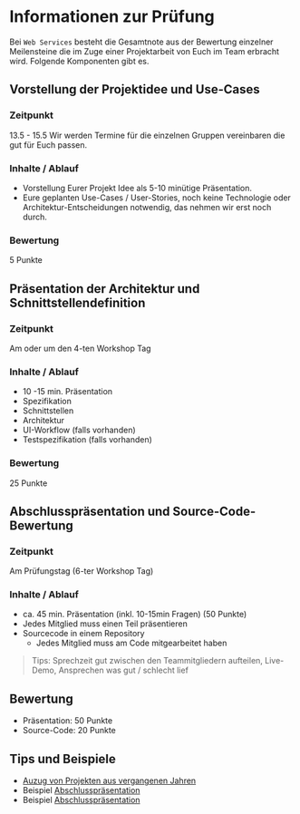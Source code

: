 # Informationen zur Prüfung

Bei `Web Services` besteht die Gesamtnote aus der Bewertung einzelner Meilensteine die im Zuge einer Projektarbeit von Euch im Team erbracht wird. Folgende Komponenten gibt es.

## Vorstellung der Projektidee und Use-Cases

### Zeitpunkt

13.5 - 15.5
Wir werden Termine für die einzelnen Gruppen vereinbaren die gut für Euch passen.

### Inhalte / Ablauf

- Vorstellung Eurer Projekt Idee als 5-10 minütige Präsentation.
- Eure geplanten Use-Cases / User-Stories, noch keine Technologie oder Architektur-Entscheidungen notwendig, das nehmen wir erst noch durch.

### Bewertung

5 Punkte

## Präsentation der Architektur und Schnittstellendefinition

### Zeitpunkt

Am oder um den 4-ten Workshop Tag

### Inhalte / Ablauf

- 10 -15 min. Präsentation
- Spezifikation
- Schnittstellen
- Architektur
- UI-Workflow (falls vorhanden)
- Testspezifikation (falls vorhanden)

### Bewertung

25 Punkte

## Abschlusspräsentation und Source-Code-Bewertung

### Zeitpunkt

Am Prüfungstag (6-ter Workshop Tag)

### Inhalte / Ablauf

- ca. 45 min. Präsentation (inkl. 10-15min Fragen) (50 Punkte)
- Jedes Mitglied muss einen Teil präsentieren
- Sourcecode in einem Repository
  - Jedes Mitglied muss am Code mitgearbeitet haben

> Tips: Sprechzeit gut zwischen den Teammitgliedern aufteilen, Live-Demo, Ansprechen was gut / schlecht lief

## Bewertung

- Präsentation: 50 Punkte
- Source-Code: 20 Punkte

## Tips und Beispiele

- [Auzug von Projekten aus vergangenen Jahren](project_ideas.md)
- Beispiel [Abschlusspräsentation](Example%20Presentation1.pdf)
- Beispiel [Abschlusspräsentation](Example%20Presentation2.pdf)
